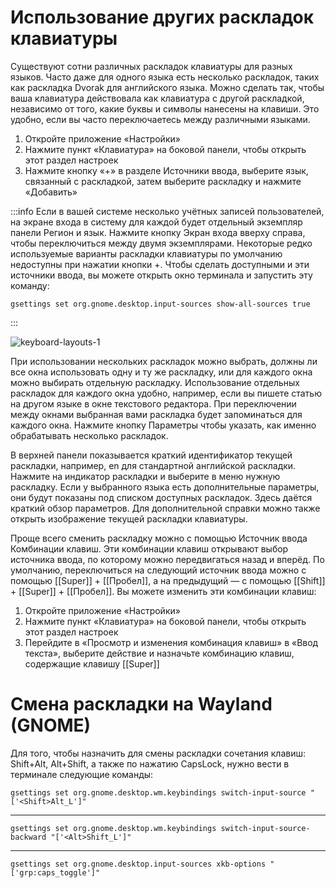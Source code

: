 # Использование других раскладок клавиатуры

Существуют сотни различных раскладок клавиатуры для разных языков. Часто даже для одного языка есть несколько раскладок, таких как раскладка Dvorak для английского языка. Можно сделать так, чтобы ваша клавиатура действовала как клавиатура с другой раскладкой, независимо от того, какие буквы и символы нанесены на клавиши. Это удобно, если вы часто переключаетесь между различными языками.

1. Откройте приложение «Настройки»
2. Нажмите пункт «Клавиатура» на боковой панели, чтобы открыть этот раздел настроек
3. Нажмите кнопку «+» в разделе Источники ввода, выберите язык, связанный с раскладкой, затем выберите раскладку и нажмите «Добавить»

:::info
Если в вашей системе несколько учётных записей пользователей, на экране входа в систему для каждой будет отдельный экземпляр панели Регион и язык. Нажмите кнопку Экран входа вверху справа, чтобы переключиться между двумя экземплярами.
Некоторые редко используемые варианты раскладки клавиатуры по умолчанию недоступны при нажатии кнопки +. Чтобы сделать доступными и эти источники ввода, вы можете открыть окно терминала и запустить эту команду:
```shell
gsettings set org.gnome.desktop.input-sources show-all-sources true
```
:::

![keyboard-layouts-1](/keyboard-layouts/keyboard-layouts-1.gif)

При использовании нескольких раскладок можно выбрать, должны ли все окна использовать одну и ту же раскладку, или для каждого окна можно выбирать отдельную раскладку. Использование отдельных раскладок для каждого окна удобно, например, если вы пишете статью на другом языке в окне текстового редактора. При переключении между окнами выбранная вами раскладка будет запоминаться для каждого окна. Нажмите кнопку Параметры чтобы указать, как именно обрабатывать несколько раскладок.

В верхней панели показывается краткий идентификатор текущей раскладки, например, en для стандартной английской раскладки. Нажмите на индикатор раскладки и выберите в меню нужную раскладку. Если у выбранного языка есть дополнительные параметры, они будут показаны под списком доступных раскладок. Здесь даётся краткий обзор параметров. Для дополнительной справки можно также открыть изображение текущей раскладки клавиатуры.

Проще всего сменить раскладку можно с помощью Источник ввода Комбинации клавиш. Эти комбинации клавиш открывают выбор источника ввода, по которому можно передвигаться назад и вперёд. По умолчанию, переключиться на следующий источник ввода можно с помощью [[Super]] + [[Пробел]], а на предыдущий — с помощью [[Shift]] + [[Super]] + [[Пробел]]. Вы можете изменить эти комбинации клавиш:

1. Откройте приложение «Настройки»
2. Нажмите пункт «Клавиатура» на боковой панели, чтобы открыть этот раздел настроек
3. Перейдите в «Просмотр и изменения комбинация клавиш» в «Ввод текста», выберите действие и назначьте комбинацию клавиш, содержащие клавишу [[Super]]

# Смена раскладки на Wayland (GNOME)
Для того, чтобы назначить для смены раскладки сочетания клавиш: Shift+Alt, Alt+Shift, а также по нажатию CapsLock, нужно вести в терминале следующие команды:
```shell
gsettings set org.gnome.desktop.wm.keybindings switch-input-source "['<Shift>Alt_L']"
```
***
```shell
gsettings set org.gnome.desktop.wm.keybindings switch-input-source-backward "['<Alt>Shift_L']"
```
***
```shell
gsettings set org.gnome.desktop.input-sources xkb-options "['grp:caps_toggle']"
```
